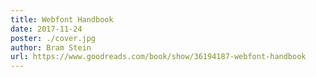 ```yaml
---
title: Webfont Handbook
date: 2017-11-24
poster: ./cover.jpg
author: Bram Stein
url: https://www.goodreads.com/book/show/36194187-webfont-handbook
---
```

